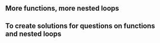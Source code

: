  ##  More functions, more nested loops

## To create solutions for questions on functions and nested loops
